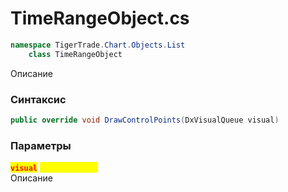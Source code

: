 
# TimeRangeObject.cs
```csharp
namespace TigerTrade.Chart.Objects.List  
    class TimeRangeObject
```

Описание

### Синтаксис
```csharp
public override void DrawControlPoints(DxVisualQueue visual)
```

### Параметры
<mark style="color:red;">**`visual`**</mark> <mark style="color:yellow;">`DxVisualQueue`</mark>  
 Описание  
  

                    
                    
